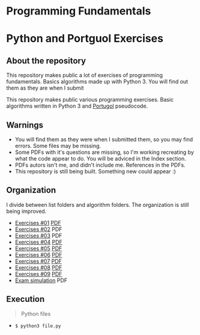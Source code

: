 # Programming Fundamentals
# Python and Portguol Exercises

## About the repository

This repository makes public a lot of exercises of programming fundamentals. Basics algorithms made up with Python 3.
You will find out them as they are when I submit

This repository makes public various programming exercises. Basic algorithms written in Python 3 and [Portugol](https://pt.wikipedia.org/wiki/Portugol) pseudocode.

## Warnings
 - You will find them as they were when I submitted them, so you may find errors. Some files may be missing.
 - Some PDFs with it's questions are missing, so I'm working recreating by what the code appear to do. You will be adviced in the Index section.
 - PDFs autors isn't me, and didn't include me. References in the PDFs.
 - This repository is still being built. Something new could appear :)

## Organization
I divide between list folders and algorithm folders. The organization is still being improved.

- [Exercises #01](/1_Primeira_lista/) [PDF](/1_Primeira_lista/ListaExercicios1_Estrutura_Sequencial.pdf)
- [Exercises #02](/2_Segunda_lista/) PDF
- [Exercises #03](/3_Terceira_lista/) PDF
- [Exercises #04](/5_Quarta_lista/) [PDF](/5_Quarta_lista/ListaExercicios4_Vetores.pdf)
- [Exercises #05](/6_Quinta_lista/) [PDF](/6_Quinta_lista/ListaExercicios5_Matrizes.pdf)
- [Exercises #06](/7_Sexta_lista/) [PDF](/7_Sexta_lista/ListaExercicios6_Recursao.pdf)
- [Exercises #07](/8_Sétima_lista/) [PDF](/8_Sétima_lista/ListaExercicios7_Strings.doc)
- [Exercises #08](/9_Oitava_lista/) [PDF](/9_Oitava_lista/ListaExercicios8_Registros.pdf)
- [Exercises #09](/10_Nona_lista/) [PDF](/10_Nona_lista/ListaExercicios9_Banco_V1.pdf)
- [Exam simulation](/4_simulado/) PDF

## Execution
> Python files
* `$ python3 file.py`